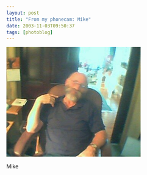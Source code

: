 ```yaml
---
layout: post
title: "From my phonecam: Mike"
date: 2003-11-03T09:50:37
tags: [photoblog]
---
```


![Mike][1]

Mike

   [1]: /2003/11/03/4564979842_0.jpg
